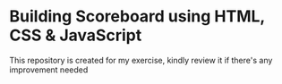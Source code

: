 # Building Scoreboard using HTML, CSS & JavaScript

This repository is created for my exercise, kindly review it if there's any improvement needed
